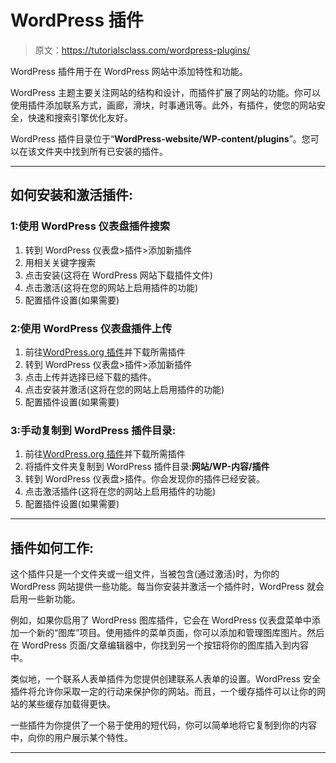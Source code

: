 # WordPress 插件

> 原文：<https://tutorialsclass.com/wordpress-plugins/>

WordPress 插件用于在 WordPress 网站中添加特性和功能。

WordPress 主题主要关注网站的结构和设计，而插件扩展了网站的功能。你可以使用插件添加联系方式，画廊，滑块，时事通讯等。此外，有插件，使您的网站安全，快速和搜索引擎优化友好。

WordPress 插件目录位于“**WordPress-website/WP-content/plugins**”。您可以在该文件夹中找到所有已安装的插件。

* * *

## 如何安装和激活插件:

### 1:使用 WordPress 仪表盘插件搜索

1.  转到 WordPress 仪表盘>插件>添加新插件
2.  用相关关键字搜索
3.  点击安装(这将在 WordPress 网站下载插件文件)
4.  点击激活(这将在您的网站上启用插件的功能)
5.  配置插件设置(如果需要)

### 2:使用 WordPress 仪表盘插件上传

1.  前往[WordPress.org 插件](https://wordpress.org/plugins/)并下载所需插件
2.  转到 WordPress 仪表盘>插件>添加新插件
3.  点击上传并选择已经下载的插件。
4.  点击安装并激活(这将在您的网站上启用插件的功能)
5.  配置插件设置(如果需要)

### 3:手动复制到 WordPress 插件目录:

1.  前往[WordPress.org 插件](https://wordpress.org/plugins/)并下载所需插件
2.  将插件文件夹复制到 WordPress 插件目录:**网站/WP-内容/插件**
3.  转到 WordPress 仪表盘>插件。你会发现你的插件已经安装。
4.  点击激活插件(这将在您的网站上启用插件的功能)
5.  配置插件设置(如果需要)

* * *

## 插件如何工作:

这个插件只是一个文件夹或一组文件，当被包含(通过激活)时，为你的 WordPress 网站提供一些功能。每当你安装并激活一个插件时，WordPress 就会启用一些新功能。

例如，如果你启用了 WordPress 图库插件，它会在 WordPress 仪表盘菜单中添加一个新的“图库”项目。使用插件的菜单页面，你可以添加和管理图库图片。然后在 WordPress 页面/文章编辑器中，你找到另一个按钮将你的图库插入到内容中。

类似地，一个联系人表单插件为您提供创建联系人表单的设置。WordPress 安全插件将允许你采取一定的行动来保护你的网站。而且，一个缓存插件可以让你的网站的某些缓存加载得更快。

一些插件为你提供了一个易于使用的短代码，你可以简单地将它复制到你的内容中，向你的用户展示某个特性。

* * *